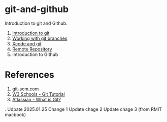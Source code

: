 # git-and-github
Introduction to git and Github.

1. [Introduction to git](docs/git.md)
2. [Working with git branches](docs/branches.md)
3. [Xcode and git](docs/xcode-and-git.md)
4. [Remote Repository](docs/remote-repo.md)
5. Introduction to Github

# References

1. [git-scm.com](https://git-scm.com)
2. [W3 Schools - Git Tutorial](https://www.w3schools.com/git/default.asp?remote=github)
3. [Atlassian - What is Git?](https://www.atlassian.com/git/tutorials/what-is-git)

.
Udpate 2025.01.25 Change 1
Update chage 2
Update chage 3 (from RMIT macbook)
